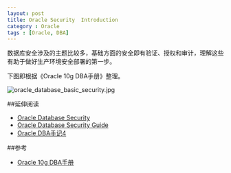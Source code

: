 ```yaml
---
layout: post
title: Oracle Security 	Introduction
category : Oracle
tags : [Oracle, DBA]
---
```


数据库安全涉及的主题比较多，基础方面的安全即有验证、授权和审计，理解这些有助于做好生产环境安全部署的第一步。

下图即根据《Oracle 10g DBA手册》整理。

![oracle_database_basic_security.jpg](http://dylanninin.com/assets/images/2013/oracle_database_basic_security.jpg)

##延伸阅读

* [Oracle Database Security](http://www.oracle.com/us/products/database/security/resources/index.html)
* [Oracle Database Security Guide](http://docs.oracle.com/cd/E11882_01/network.112/e16543/toc.htm)
* [Oracle DBA手记4](http://book.douban.com/subject/10946310/)

##参考

* [Oracle 10g DBA手册](http://book.douban.com/subject/1938839/)

